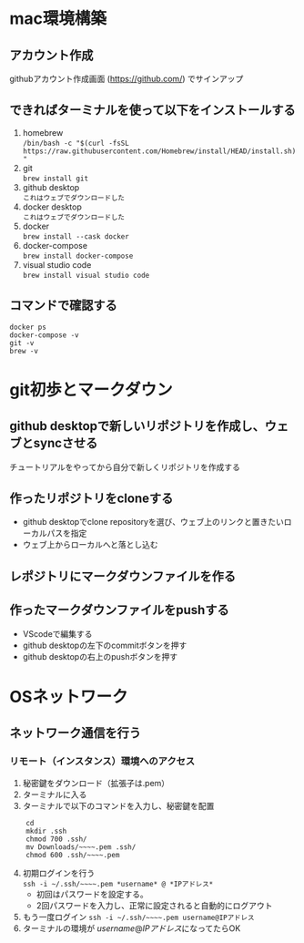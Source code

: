 # mac環境構築

## アカウント作成
githubアカウント作成画面 (https://github.com/) でサインアップ

## できればターミナルを使って以下をインストールする
1. homebrew  
`/bin/bash -c "$(curl -fsSL https://raw.githubusercontent.com/Homebrew/install/HEAD/install.sh)"`   
2. git  
`brew install git`      
3. github desktop   
`これはウェブでダウンロードした`      
4. docker desktop  
`これはウェブでダウンロードした`    
5. docker  
    `brew install --cask docker`
6. docker-compose  
    `brew install docker-compose`  
7. visual studio code  
    `brew install visual studio code`  

## コマンドで確認する  
    docker ps  
    docker-compose -v  
    git -v  
    brew -v  

# git初歩とマークダウン  
## github desktopで新しいリポジトリを作成し、ウェブとsyncさせる　　
チュートリアルをやってから自分で新しくリポジトリを作成する  
## 作ったリポジトリをcloneする
+ github desktopでclone repositoryを選び、ウェブ上のリンクと置きたいローカルパスを指定  
+ ウェブ上からローカルへと落とし込む  
## レポジトリにマークダウンファイルを作る
## 作ったマークダウンファイルをpushする
+ VScodeで編集する  
+ github desktopの左下のcommitボタンを押す  
+ github desktopの右上のpushボタンを押す  
# OSネットワーク
## ネットワーク通信を行う
### リモート（インスタンス）環境へのアクセス
1. 秘密鍵をダウンロード（拡張子は.pem）  
2. ターミナルに入る  
3. ターミナルで以下のコマンドを入力し、秘密鍵を配置
```
    cd  
    mkdir .ssh  
    chmod 700 .ssh/  
    mv Downloads/~~~~.pem .ssh/  
    chmod 600 .ssh/~~~~.pem  
```
4. 初期ログインを行う  
    `ssh -i ~/.ssh/~~~~.pem *username* @ *IPアドレス*`  
    + 初回はパスワードを設定する。  
    + 2回パスワードを入力し、正常に設定されると自動的にログアウト
5. もう一度ログイン
`ssh -i ~/.ssh/~~~~.pem username@IPアドレス`
6. ターミナルの環境が *username*@*IPアドレス*になってたらOK